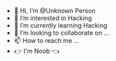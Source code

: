 - 👋 Hi, I’m @Unknown Person
- 👀 I’m interested in Hacking
- 🌱 I’m currently learning Hacking
- 💞️ I’m looking to collaborate on ...
- 📫 How to reach me ...
- 👉 I'm Noob 👈

<!---
Junior-Hacher/Junior-Hacher is a ✨ special ✨ repository because its `README.md` (this file) appears on your GitHub profile.
You can click the Preview link to take a look at your changes.
--->
